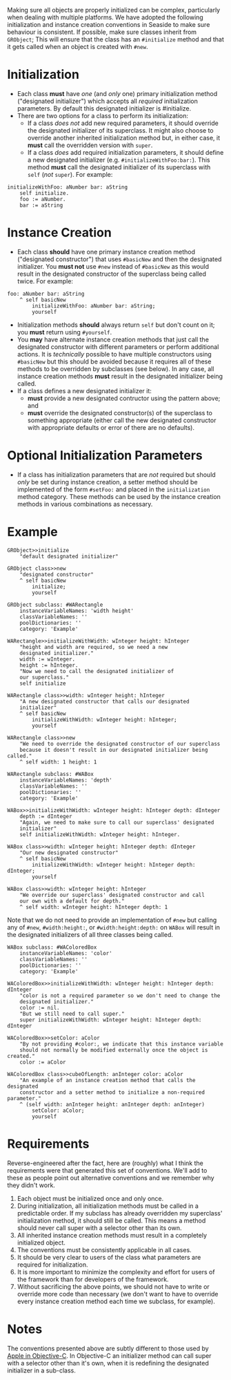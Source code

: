 Making sure all objects are properly initialized can be complex, particularly when dealing with multiple platforms. We have adopted the following initialization and instance creation conventions in Seaside to make sure behaviour is consistent. If possible, make sure classes inherit from `GRObject`; This will ensure that the class has an `#initialize` method and that it gets called when an object is created with `#new`.

# Initialization #

  * Each class **must** have _one_ (and _only_ one) primary initialization method ("designated initializer") which accepts all _required_ initialization parameters. By default this designated initializer is #initialize.
  * There are two options for a class to perform its initialization:
    * If a class _does not_ add new required parameters, it should override the designated initializer of its superclass. It might also choose to override another inherited initialization method but, in either case, it **must** call the overridden version with `super`.
    * If a class _does_ add required initialization parameters, it should define a new designated initializer (e.g. `#initializeWithFoo:bar:`). This method **must** call the designated initializer of its superclass with `self` (_not_ `super`). For example:

```smalltalk
initializeWithFoo: aNumber bar: aString
	self initialize.
	foo := aNumber.
	bar := aString
```

# Instance Creation #

  * Each class **should** have one primary instance creation method ("designated constructor") that uses `#basicNew` and then the designated initializer. You **must not** use `#new` instead of `#basicNew` as this would result in the designated constructor of the superclass being called twice. For example:

```smalltalk
foo: aNumber bar: aString
	^ self basicNew
		initializeWithFoo: aNumber bar: aString;
		yourself
```

  * Initialization methods **should** always return `self` but don't count on it; you **must** return using `#yourself`.
  * You **may** have alternate instance creation methods that just call the designated constructor with different parameters or perform additional actions. It is _technically_ possible to have multiple constructors using `#basicNew` but this should be avoided because it requires all of these methods to be overridden by subclasses (see below). In any case, all instance creation methods **must** result in the designated initializer being called.
  * If a class defines a new designated initializer it:
    * **must** provide a new designated contructor using the pattern above; and
    * **must** override the designated constructor(s) of the superclass to something appropriate (either call the new designated constructor with appropriate defaults or error of there are no defaults).

# Optional Initialization Parameters #

  * If a class has initialization parameters that are _not_ required but should _only_ be set during instance creation, a setter method should be implemented of the form `#setFoo:` and placed in the `initialization` method category. These methods can be used by the instance creation methods in various combinations as necessary.

# Example #

```smalltalk
GRObject>>initialize
	"default designated initializer"

GRObject class>>new
	"designated constructor"
	^ self basicNew
		initialize;
		yourself

GRObject subclass: #WARectangle
	instanceVariableNames: 'width height'
	classVariableNames: ''
	poolDictionaries: ''
	category: 'Example'

WARectangle>>initializeWithWidth: wInteger height: hInteger
	"height and width are required, so we need a new
	designated initializer."
	width := wInteger.
	height := hInteger.
	"Now we need to call the designated initializer of
	our superclass."
	self initialize

WARectangle class>>width: wInteger height: hInteger
	"A new designated constructor that calls our designated
	initializer"
	^ self basicNew
		initializeWithWidth: wInteger height: hInteger;
		yourself

WARectangle class>>new
	"We need to override the designated constructor of our superclass
	because it doesn't result in our designated initializer being called."
	^ self width: 1 height: 1

WARectangle subclass: #WABox
	instanceVariableNames: 'depth'
	classVariableNames: ''
	poolDictionaries: ''
	category: 'Example'

WABox>>initializeWithWidth: wInteger height: hInteger depth: dInteger
	depth := dInteger
	"Again, we need to make sure to call our superclass' designated
	initializer"
	self initializeWithWidth: wInteger height: hInteger.

WABox class>>width: wInteger height: hInteger depth: dInteger
	"Our new designated constructor"
	^ self basicNew
		initializeWithWidth: wInteger height: hInteger depth: dInteger;
		yourself

WABox class>>width: wInteger height: hInteger
	"We override our superclass' designated constructor and call
	our own with a default for depth."
	^ self width: wInteger height: hInteger depth: 1
```

Note that we do not need to provide an implementation of `#new` but calling any of `#new`, `#width:height:`, or `#width:height:depth:` on `WABox` will result in the designated initializers of all three classes being called.

```smalltalk
WABox subclass: #WAColoredBox
	instanceVariableNames: 'color'
	classVariableNames: ''
	poolDictionaries: ''
	category: 'Example'

WAColoredBox>>initializeWithWidth: wInteger height: hInteger depth: dInteger
	"color is not a required parameter so we don't need to change the
	designated initializer."
	color := nil.
	"But we still need to call super."
	super initializeWithWidth: wInteger height: hInteger depth: dInteger

WAColoredBox>>setColor: aColor
	"By not providing #color:, we indicate that this instance variable
	should not normally be modified externally once the object is created."
	color := aColor

WAColoredBox class>>cubeOfLength: anInteger color: aColor
	"An example of an instance creation method that calls the designated
	constructor and a setter method to initialize a non-required parameter."
	^ (self width: anInteger height: anInteger depth: anInteger)
		setColor: aColor;
		yourself
```

# Requirements #

Reverse-engineered after the fact, here are (roughly) what I think the requirements were that generated this set of conventions. We'll add to these as people point out alternative conventions and we remember why they didn't work.

  1. Each object must be initialized once and only once.
  1. During initialization, all initialization methods must be called in a predictable order. If my subclass has already overridden my superclass' initialization method, it should still be called. This means a method should never call super with a selector other than its own.
  1. All inherited instance creation methods must result in a completely initialized object.
  1. The conventions must be consistently applicable in all cases.
  1. It should be very clear to users of the class what parameters are required for initialization.
  1. It is more important to minimize the complexity and effort for users of the framework than for developers of the framework.
  1. Without sacrificing the above points, we should not have to write or override more code than necessary (we don't want to have to override every instance creation method each time we subclass, for example).

# Notes #
The conventions presented above are subtly different to those used by [Apple in Objective-C](http://developer.apple.com/library/ios/#documentation/general/conceptual/CocoaEncyclopedia/Initialization/Initialization.html). In Objective-C an initializer method can call super with a selector other than it's own, when it is redefining the designated initializer in a sub-class.
